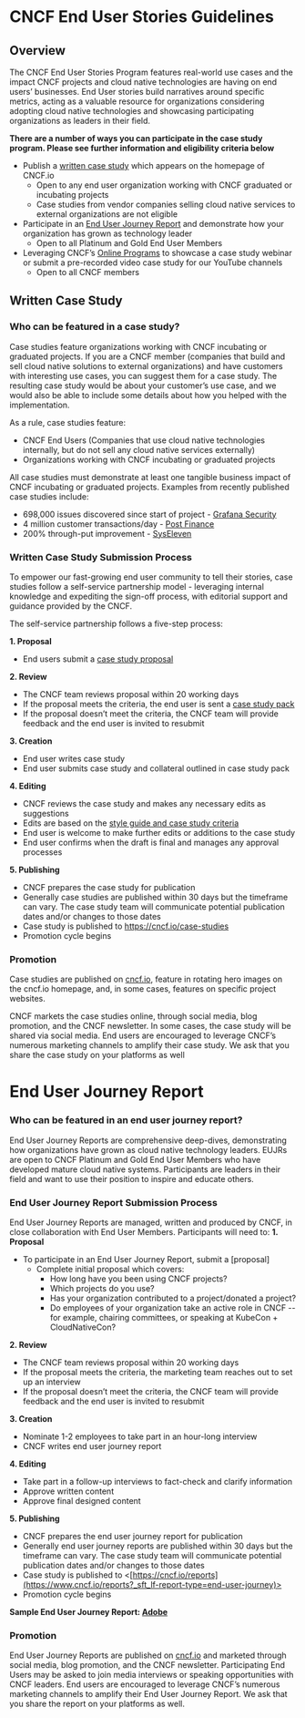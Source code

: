 # CNCF End User Stories Guidelines #

## Overview ##

The CNCF End User Stories Program features real-world use cases and the impact CNCF projects and cloud native technologies are having on end users’ businesses. End User stories build narratives around specific metrics, acting as a valuable resource for organizations considering adopting cloud native technologies and showcasing participating organizations as leaders in their field.

**There are a number of ways you can participate in the case study program. Please see further information and eligibility criteria below** 

* Publish a [written case study](#written-case-study) which appears on the homepage of CNCF.io 
  * Open to any end user organization working with CNCF graduated or incubating projects 
  * Case studies from vendor companies selling cloud native services to external organizations are not eligible
* Participate in an [End User Journey Report](#end-user-journey-report) and demonstrate how your organization has grown as technology leader 
  * Open to all Platinum and Gold End User Members 
* Leveraging CNCF’s [Online Programs](https://github.com/cncf/foundation/blob/master/online-programs-guidelines.md) to showcase a case study webinar or submit a pre-recorded video case study for our YouTube channels
  * Open to all CNCF members


## Written Case Study ##

### Who can be featured in a case study? ###

Case studies feature organizations working with CNCF incubating or graduated projects. If you are a CNCF member (companies that build and sell cloud native solutions to external organizations) and have customers with interesting use cases, you can suggest them for a case study. The resulting case study would be about your customer’s use case, and we would also be able to include some details about how you helped with the implementation.

As a rule, case studies feature:
* CNCF End Users (Companies that use cloud native technologies internally, but do not sell any cloud native services externally)
* Organizations working with CNCF incubating or graduated projects

All case studies must demonstrate at least one tangible business impact of CNCF incubating or graduated projects. 
Examples from recently published case studies include:
* 698,000 issues discovered since start of project - [Grafana Security](https://www.cncf.io/case-studies/grafana/) 
* 4 million customer transactions/day - [Post Finance](https://www.cncf.io/case-studies/postfinance/)
* 200% through-put improvement - [SysEleven](https://www.cncf.io/case-studies/syseleven/) 
 

### Written Case Study Submission Process ###

To empower our fast-growing end user community to tell their stories, case studies follow a self-service partnership model - leveraging internal knowledge and expediting the sign-off process, with editorial support and guidance provided by the CNCF.

The self-service partnership follows a five-step process:

**1. Proposal**
* End users submit a [case study proposal](https://form.asana.com/?k=Ufi_ZE31X3EAKMTiplIEcA&d=9283783873717)

**2. Review**
* The CNCF team reviews proposal within 20 working days
* If the proposal meets the criteria, the end user is sent a [case study pack](https://drive.google.com/file/d/1a19vzDM7EZtAvBbJnkTeSVbvDp4z5Kex/view?usp=sharing) 
* If the proposal doesn’t meet the criteria, the CNCF team will provide feedback and the end user is invited to resubmit 

**3. Creation**
* End user writes case study
* End user submits case study and collateral outlined in case study pack

**4. Editing**
* CNCF reviews the case study and makes any necessary edits as suggestions
* Edits are based on the [style guide and case study criteria](https://github.com/cncf/foundation/blob/master/style-guide.md) 
* End user is welcome to make further edits or additions to the case study
* End user confirms when the draft is final and manages any approval processes

**5. Publishing**
* CNCF prepares the case study for publication
* Generally case studies are published within 30 days but the timeframe can vary. The case study team will communicate potential publication dates and/or changes to those dates
* Case study is published to <https://cncf.io/case-studies>
* Promotion cycle begins

### Promotion ###
Case studies are published on [cncf.io](https://www.cncf.io/newsroom/case-studies/), feature in rotating hero images on the cncf.io homepage, and, in some cases, features on specific project websites. 

CNCF markets the case studies online, through social media, blog promotion, and the CNCF newsletter. In some cases, the case study will be shared via social media. End users are encouraged to leverage CNCF’s numerous marketing channels to amplify their case study. We ask that you share the case study on your platforms as well


# End User Journey Report # 

### Who can be featured in an end user journey report? ###

End User Journey Reports are comprehensive deep-dives, demonstrating how organizations have grown as cloud native technology leaders. EUJRs are open to CNCF Platinum and Gold End User Members who have developed mature cloud native systems. Participants are leaders in their field and want to use their position to inspire and educate others.

### End User Journey Report Submission Process ### 

End User Journey Reports are managed, written and produced by CNCF, in close collaboration with End User Members.
Participants will need to:
**1. Proposal**
* To participate in an End User Journey Report, submit a [proposal]
  * Complete initial proposal which covers:
      * How long have you been using CNCF projects?
      * Which projects do you use?
      * Has your organization contributed to a project/donated a project?
      * Do employees of your organization take an active role in CNCF -- for example, chairing committees, or speaking at KubeCon + CloudNativeCon?
   
**2. Review**
* The CNCF team reviews proposal within 20 working days
* If the proposal meets the criteria, the marketing team reaches out to set up an interview
* If the proposal doesn’t meet the criteria, the CNCF team will provide feedback and the end user is invited to resubmit

**3. Creation**  
* Nominate 1-2 employees to take part in an hour-long interview
* CNCF writes end user journey report

**4. Editing**
* Take part in a follow-up interviews to fact-check and clarify information 
* Approve written content
* Approve final designed content

**5. Publishing**
* CNCF prepares the end user journey report for publication
* Generally end user journey reports are published within 30 days but the timeframe can vary. The case study team will communicate potential publication dates and/or changes to those dates
* Case study is published to <[https://cncf.io/reports](https://www.cncf.io/reports?_sft_lf-report-type=end-user-journey)>
* Promotion cycle begins 

**Sample End User Journey Report: [Adobe](https://www.cncf.io/reports/adobe-end-user-journey-report/)** 

### Promotion ### 

End User Journey Reports are published on [cncf.io](cncf.io) and marketed through social media, blog promotion, and the CNCF newsletter. Participating End Users may be asked to join media interviews or speaking opportunities with CNCF leaders. End users are encouraged to leverage CNCF’s numerous marketing channels to amplify their End User Journey Report. We ask that you share the report on your platforms as well.


